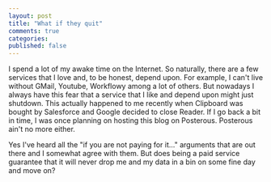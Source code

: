 ```yaml
---
layout: post
title: "What if they quit"
comments: true
categories: 
published: false
---
```

I spend a lot of my awake time on the Internet. So naturally, there are a few services that I love and, to be honest, depend upon. For example, I can't live without GMail, Youtube, Workflowy among a lot of others. But nowadays I always have this fear that a service that I like and depend upon might just shutdown. This actually happened to me recently when Clipboard was bought by Salesforce and Google decided to close Reader. If I go back a bit in time, I was once planning on hosting this blog on Posterous. Posterous ain't no more either.  

Yes I've heard all the "if you are not paying for it..." arguments that are out there and I somewhat agree with them. But does being a paid service guarantee that it will never drop me and my data in a bin on some fine day and move on?  